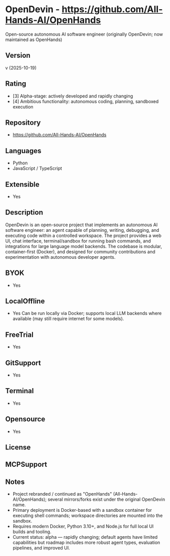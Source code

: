 # OpenDevin - https://github.com/All-Hands-AI/OpenHands
Open-source autonomous AI software engineer (originally OpenDevin; now maintained as OpenHands)
## Version
v (2025-10-19)
## Rating
- [3] Alpha-stage: actively developed and rapidly changing
- [4] Ambitious functionality: autonomous coding, planning, sandboxed execution
## Repository
- https://github.com/All-Hands-AI/OpenHands
## Languages
- Python
- JavaScript / TypeScript
## Extensible
- Yes
## Description
OpenDevin is an open-source project that implements an autonomous AI software engineer: an agent capable of planning, writing, debugging, and executing code within a controlled workspace. The project provides a web UI, chat interface, terminal/sandbox for running bash commands, and integrations for large language model backends. The codebase is modular, container-first (Docker), and designed for community contributions and experimentation with autonomous developer agents.
## BYOK
- Yes
## LocalOffline
- Yes
  Can be run locally via Docker; supports local LLM backends where available (may still require internet for some models).
## FreeTrial
- Yes
## GitSupport
- Yes
## Terminal
- Yes
## Opensource
- Yes
## License

## MCPSupport

## Notes
- Project rebranded / continued as "OpenHands" (All-Hands-AI/OpenHands); several mirrors/forks exist under the original OpenDevin name.
- Primary deployment is Docker-based with a sandbox container for executing shell commands; workspace directories are mounted into the sandbox.
- Requires modern Docker, Python 3.10+, and Node.js for full local UI builds and tooling. 
- Current status: alpha — rapidly changing; default agents have limited capabilities but roadmap includes more robust agent types, evaluation pipelines, and improved UI.

